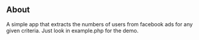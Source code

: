 ## About

A simple app that extracts the numbers of users from facebook ads for any given criteria. Just look in example.php for the demo.
